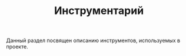 ﻿---
layout: default
title: Инструментарий
position: 7
categories: 
tags: 
---

Данный раздел посвящен описанию инструментов, используемых в проекте.

 



 

 

